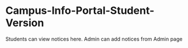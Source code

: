 # Campus-Info-Portal-Student-Version
Students can view notices here. Admin can add notices from Admin page
